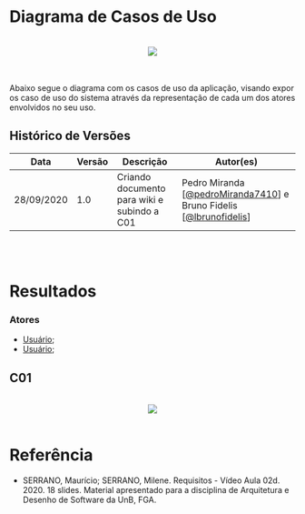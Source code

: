 # **Diagrama de Casos de Uso**

<br>
<div style="display: flex; justify-content: center; align-items:center;">
    <img src="https://unbarqdsw.github.io/2020.1_G11_SYA/assets/diagrama_casos_de_uso/casos_de_uso_titulo.png">
</div>
<br>
<br>

Abaixo segue o diagrama com os casos de uso da aplicação, visando expor os caso de uso do sistema através da representação de cada um dos atores envolvidos no seu uso.

## Histórico de Versões

<table>
    <thead>
        <th>Data</th>
        <th>Versão</th>
        <th>Descrição</th>
        <th>Autor(es)</th>
    </thead>
    <tbody>
        <tr>
            <td>28/09/2020</td>
            <td>1.0</td>
            <td>Criando documento para wiki e subindo a C01 </td>
            <td>
                Pedro Miranda [<a href="https://github.com/pedroMiranda7410">@pedroMiranda7410</a>] e Bruno Fidelis [<a href="https://github.com/lbrunofidelis">@lbrunofidelis</a>]
            </td>
        </tr>
    </tbody>
</table>
<br>
<br>

# Resultados

### Atores

- <a href="https://unbarqdsw.github.io/2020.1_G11_SYA/#/lexico/lexico?id=usuario">Usuário</a>;
- <a href="https://unbarqdsw.github.io/2020.1_G11_SYA/#/lexico/lexico?id=cliente">Usuário</a>;

## C01

<br>
    <div style="display: flex; justify-content: center; align-items:center;">
        <img src="https://unbarqdsw.github.io/2020.1_G11_SYA/assets/diagrama_casos_de_uso/casos_de_uso.png">
    </div>
<br>

# Referência

- SERRANO, Maurício; SERRANO, Milene. Requisitos - Vídeo Aula 02d. 2020. 18 slides. Material apresentado para a disciplina de Arquitetura e Desenho de Software da UnB, FGA.